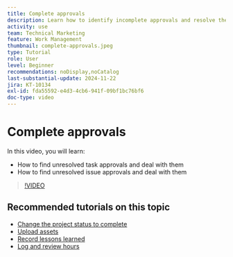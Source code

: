 ```yaml
---
title: Complete approvals
description: Learn how to identify incomplete approvals and resolve them so you can close your project.
activity: use
team: Technical Marketing
feature: Work Management
thumbnail: complete-approvals.jpeg
type: Tutorial
role: User
level: Beginner
recommendations: noDisplay,noCatalog
last-substantial-update: 2024-11-22
jira: KT-10134
exl-id: fda55592-e4d3-4cb6-941f-09bf1bc76bf6
doc-type: video
---
```

# Complete approvals

In this video, you will learn:

* How to find unresolved task approvals and deal with them
* How to find unresolved issue approvals and deal with them

>[!VIDEO](https://video.tv.adobe.com/v/3439422/?quality=12&learn=on)

## Recommended tutorials on this topic

* [Change the project status to complete](/help/manage-work/projects/change-the-project-status.md)
* [Upload assets](/help/manage-work/close-a-project/upload-assets.md)
* [Record lessons learned](/help/manage-work/close-a-project/lessons-learned-from-closing-a-project.md)
* [Log and review hours](/help/manage-work/close-a-project/log-and-review-hours.md)

